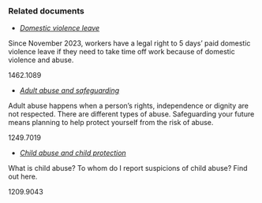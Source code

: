 ###  Related documents

  * [ _Domestic violence leave_ ](/en/employment/employment-rights-and-conditions/leave-and-holidays/domestic-violence-leave/)

Since November 2023, workers have a legal right to 5 days’ paid domestic
violence leave if they need to take time off work because of domestic violence
and abuse.

1462.1089

  * [ _Adult abuse and safeguarding_ ](/en/birth-family-relationships/problems-in-marriages-and-other-relationships/adult-abuse-and-safeguarding/)

Adult abuse happens when a person’s rights, independence or dignity are not
respected. There are different types of abuse. Safeguarding your future means
planning to help protect yourself from the risk of abuse.

1249.7019

  * [ _Child abuse and child protection_ ](/en/birth-family-relationships/services-and-supports-for-children/child-abuse-and-protection/)

What is child abuse? To whom do I report suspicions of child abuse? Find out
here.

1209.9043
